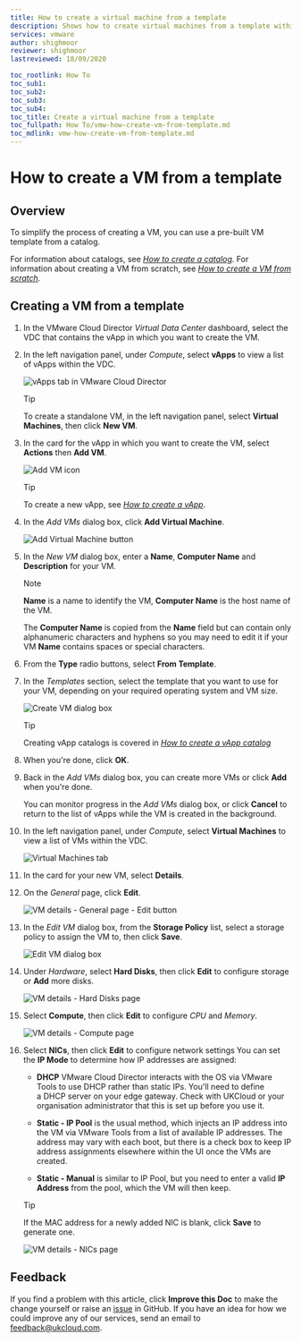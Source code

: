 ```yaml
---
title: How to create a virtual machine from a template
description: Shows how to create virtual machines from a template within the VMware Cloud Director tenant portal
services: vmware
author: shighmoor
reviewer: shighmoor
lastreviewed: 18/09/2020

toc_rootlink: How To
toc_sub1:
toc_sub2:
toc_sub3:
toc_sub4:
toc_title: Create a virtual machine from a template
toc_fullpath: How To/vmw-how-create-vm-from-template.md
toc_mdlink: vmw-how-create-vm-from-template.md
---
```


# How to create a VM from a template

## Overview

To simplify the process of creating a VM, you can use a pre-built VM template from a catalog.

For information about catalogs, see [*How to create a catalog*](vmw-how-create-catalog.md). For information about creating a VM from scratch, see [*How to create a VM from scratch*](vmw-how-create-vm-from-scratch.md).

## Creating a VM from a template

1. In the VMware Cloud Director *Virtual Data Center* dashboard, select the VDC that contains the vApp in which you want to create the VM.

2. In the left navigation panel, under *Compute*, select **vApps** to view a list of vApps within the VDC.

    ![vApps tab in VMware Cloud Director](images/vmw-vcd10.1-tab-vapps.png)

    > [!TIP]
    > To create a standalone VM, in the left navigation panel, select **Virtual Machines**, then click **New VM**.

3. In the card for the vApp in which you want to create the VM, select **Actions** then **Add VM**.

    ![Add VM icon](images/vmw-vcd10.1-mnu-add-vm.png)

    > [!TIP]
    > To create a new vApp, see [*How to create a vApp*](vmw-how-create-vapp.md).

4. In the *Add VMs* dialog box, click **Add Virtual Machine**.

    ![Add Virtual Machine button](images/vmw-vcd10.1-btn-add-vm.png)

5. In the *New VM* dialog box, enter a **Name**, **Computer Name** and **Description** for your VM.

    > [!NOTE]
    > **Name** is a name to identify the VM, **Computer Name** is the host name of the VM.
    >
    > The **Computer Name** is copied from the **Name** field but can contain only alphanumeric characters and hyphens so you may need to edit it if your VM **Name** contains spaces or special characters.

6. From the **Type** radio buttons, select **From Template**.

7. In the *Templates* section, select the template that you want to use for your VM, depending on your required operating system and VM size.

    ![Create VM dialog box](images/vmw-vcd10.1-new-vm-template.png)

    > [!TIP]
    > Creating vApp catalogs is covered in [*How to create a vApp catalog*](vmw-how-create-catalog.md)

8. When you're done, click **OK**.

9. Back in the *Add VMs* dialog box, you can create more VMs or click **Add** when you're done.

    You can monitor progress in the *Add VMs* dialog box, or click **Cancel** to return to the list of vApps while the VM is created in the background.

10. In the left navigation panel, under *Compute*, select **Virtual Machines** to view a list of VMs within the VDC.

    ![Virtual Machines tab](images/vmw-vcd10.1-tab-vms.png)

11. In the card for your new VM, select **Details**.

12. On the *General* page, click **Edit**.

    ![VM details - General page - Edit button](images/vmw-vcd10.1-vm-details-general-edit.png)

13. In the *Edit VM* dialog box, from the **Storage Policy** list, select a storage policy to assign the VM to, then click **Save**.

    ![Edit VM dialog box](images/vmw-vcd10.1-vm-details-general.png)

14. Under *Hardware*, select **Hard Disks**, then click **Edit** to configure storage or **Add** more disks.

    ![VM details - Hard Disks page](images/vmw-vcd10.1-vm-details-hard-disks.png)

15. Select **Compute**, then click **Edit** to configure *CPU* and *Memory*.

    ![VM details - Compute page](images/vmw-vcd10.1-vm-details-compute.png)

16. Select **NICs**, then click **Edit** to configure network settings You can set the **IP Mode** to determine how IP addresses are assigned:

    - **DHCP** VMware Cloud Director interacts with the OS via VMware Tools to use DHCP rather than static IPs. You'll need to define a DHCP server on your edge gateway. Check with UKCloud or your organisation administrator that this is set up before you use it.

    - **Static - IP Pool** is the usual method, which injects an IP address into the VM via VMware Tools from a list of available IP addresses. The address may vary with each boot, but there is a check box to keep IP address assignments elsewhere within the UI once the VMs are
    created.

    - **Static - Manual** is similar to IP Pool, but you need to enter a valid **IP Address** from the pool, which the VM will then keep.

    > [!TIP]
    > If the MAC address for a newly added NIC is blank, click **Save** to generate one.

    ![VM details - NICs page](images/vmw-vcd10.1-vm-details-nics.png)

## Feedback

If you find a problem with this article, click **Improve this Doc** to make the change yourself or raise an [issue](https://github.com/UKCloud/documentation/issues) in GitHub. If you have an idea for how we could improve any of our services, send an email to <feedback@ukcloud.com>.
